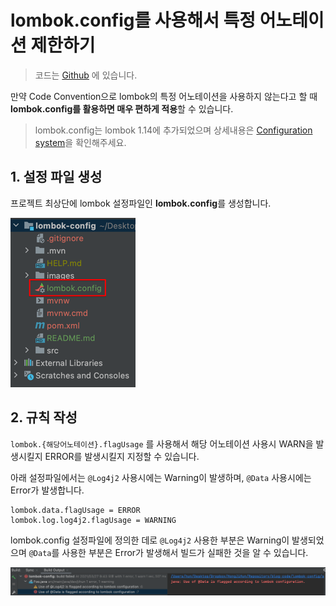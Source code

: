 # lombok.config를 사용해서 특정 어노테이션 제한하기

> 코드는 [Github](https://github.com/hongji3354/blog-code/tree/master/lombok-config) 에 있습니다.

만약 Code Convention으로 lombok의 특정 어노테이션을 사용하지 않는다고 할 때 **lombok.config를 활용하면 매우 편하게 적용**할 수 있습니다.

> lombok.config는 lombok 1.14에 추가되었으며 상세내용은 [Configuration system](https://projectlombok.org/features/configuration)을 확인해주세요.

## 1. 설정 파일 생성

프로젝트 최상단에 lombok 설정파일인 **lombok.config**를 생성합니다.

![1](./images/1.png)

## 2. 규칙 작성

`lombok.{해당어노테이션}.flagUsage` 를 사용해서 해당 어노테이션 사용시 WARN을 발생시킬지 ERROR를 발생시킬지 지정할 수 있습니다.

아래 설정파일에서는 `@Log4j2` 사용시에는 Warning이 발생하며, `@Data` 사용시에는 Error가 발생합니다.

```properties
lombok.data.flagUsage = ERROR
lombok.log.log4j2.flagUsage = WARNING
```

lombok.config 설정파일에 정의한 데로  `@Log4j2` 사용한 부분은 Warning이 발생되었으며 `@Data`를 사용한 부분은 Error가 발생해서 빌드가 실패한 것을 알 수 있습니다.

![2](./images/2.png)